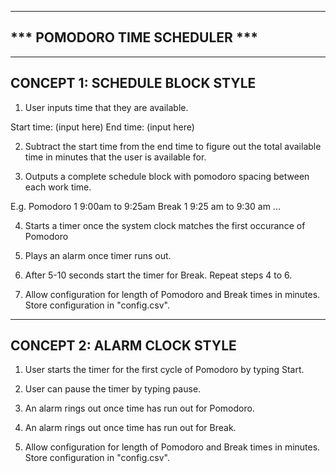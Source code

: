 ---------------------------------------------
*** POMODORO TIME SCHEDULER ***
---------------------------------------------

---------------------------------------------
CONCEPT 1: SCHEDULE BLOCK STYLE
---------------------------------------------

1. User inputs time that they are available.

Start time: (input here)
End time: (input here)

2. Subtract the start time from the end time to figure out the total available time in minutes that the user is available for.

3. Outputs a complete schedule block with pomodoro spacing between each work time.

E.g.
Pomodoro 1
9:00am to 9:25am 
Break 1
9:25 am to 9:30 am
...

4. Starts a timer once the system clock matches the first occurance of Pomodoro

5. Plays an alarm once timer runs out.

6. After 5-10 seconds start the timer for Break. Repeat steps 4 to 6.

7. Allow configuration for length of Pomodoro and Break times in minutes. Store configuration in "config.csv".

---------------------------------------------
CONCEPT 2: ALARM CLOCK STYLE
---------------------------------------------

1. User starts the timer for the first cycle of Pomodoro by typing Start.

2. User can pause the timer by typing pause.

3. An alarm rings out once time has run out for Pomodoro.

4. An alarm rings out once time has run out for Break.

5. Allow configuration for length of Pomodoro and Break times in minutes. Store configuration in "config.csv".